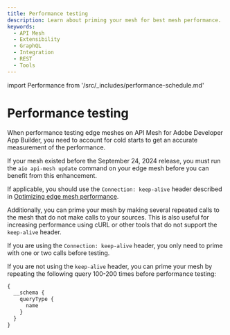 ```yaml
---
title: Performance testing
description: Learn about priming your mesh for best mesh performance.
keywords:
  - API Mesh
  - Extensibility
  - GraphQL
  - Integration
  - REST
  - Tools
---
```


import Performance from '/src/_includes/performance-schedule.md'

# Performance testing

When performance testing edge meshes on API Mesh for Adobe Developer App Builder, you need to account for cold starts to get an accurate measurement of the performance.

If your mesh existed before the September 24, 2024 release, you must run the `aio api-mesh update` command on your edge mesh before you can benefit from this enhancement.

If applicable, you should use the `Connection: keep-alive` header described in [Optimizing edge mesh performance](../basic/create-mesh.md#optimizing-edge-mesh-performance).

Additionally, you can prime your mesh by making several repeated calls to the mesh that do not make calls to your sources. This is also useful for increasing performance using cURL or other tools that do not support the `keep-alive` header.

<InlineAlert variant="info" slots="text"/>

If you are using the `Connection: keep-alive` header, you only need to prime with one or two calls before testing.

If you are not using the `keep-alive` header, you can prime your mesh by repeating the following query 100-200 times before performance testing:

```graphql
{
  __schema {
    queryType {
      name
    }
  }
}
```

<Performance />
